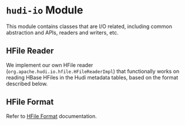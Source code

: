 <!--
 * Licensed to the Apache Software Foundation (ASF) under one
 * or more contributor license agreements.  See the NOTICE file
 * distributed with this work for additional information
 * regarding copyright ownership.  The ASF licenses this file
 * to you under the Apache License, Version 2.0 (the
 * "License"); you may not use this file except in compliance
 * with the License.  You may obtain a copy of the License at
 *
 *   http://www.apache.org/licenses/LICENSE-2.0
 *
 * Unless required by applicable law or agreed to in writing,
 * software distributed under the License is distributed on an
 * "AS IS" BASIS, WITHOUT WARRANTIES OR CONDITIONS OF ANY
 * KIND, either express or implied.  See the License for the
 * specific language governing permissions and limitations
 * under the License.
-->

# `hudi-io` Module

This module contains classes that are I/O related, including common abstraction and APIs, readers and writers, etc.

## HFile Reader

We implement our own HFile reader (`org.apache.hudi.io.hfile.HFileReaderImpl`) that functionally works on reading HBase
HFiles in the Hudi metadata tables, based on the format described below.

## HFile Format

Refer to [HFile Format](hfile_format.md) documentation.